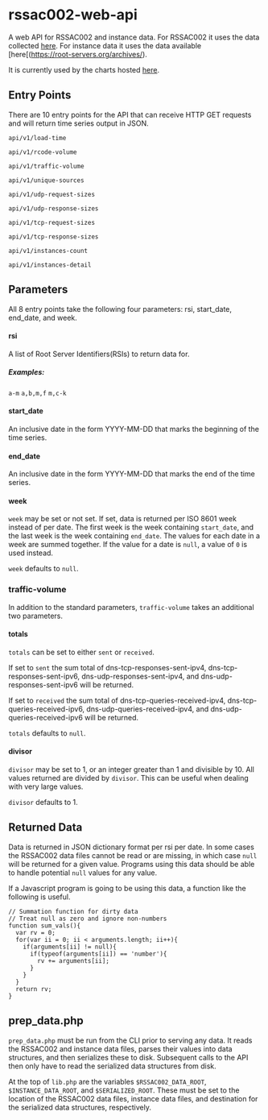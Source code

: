 # rssac002-web-api
A web API for RSSAC002 and instance data. For RSSAC002 it uses the data collected [here](https://github.com/rssac-caucus/RSSAC002-data).
For instance data it uses the data available [here[(https://root-servers.org/archives/).

It is currently used by the charts hosted [here](https://rssac002.root-servers.org).

## Entry Points
There are 10 entry points for the API that can receive HTTP GET requests and will return time series output in JSON.

`api/v1/load-time`

`api/v1/rcode-volume`

`api/v1/traffic-volume`

`api/v1/unique-sources`

`api/v1/udp-request-sizes`

`api/v1/udp-response-sizes`

`api/v1/tcp-request-sizes`

`api/v1/tcp-response-sizes`

`api/v1/instances-count`

`api/v1/instances-detail`

## Parameters
All 8 entry points take the following four parameters: rsi, start_date, end_date, and week.

#### rsi
A list of Root Server Identifiers(RSIs) to return data for.
##### Examples:
`a-m`
`a,b,m,f`
`m,c-k`

#### start_date
An inclusive date in the form YYYY-MM-DD that marks the beginning of the time series.

#### end_date
An inclusive date in the form YYYY-MM-DD that marks the end of the time series.

#### week
`week` may be set or not set. If set, data is returned per ISO 8601 week instead of per date. The first week is the week
  containing `start_date`, and the last week is the week containing `end_date`. The values for each date in a week are summed together. If
the value for a date is `null`, a value of `0` is used instead.

`week` defaults to `null`.

### traffic-volume
In addition to the standard parameters, `traffic-volume` takes an additional two parameters.

#### totals
`totals` can be set to either `sent` or `received`.

If set to `sent` the sum total of dns-tcp-responses-sent-ipv4, dns-tcp-responses-sent-ipv6, dns-udp-responses-sent-ipv4, and
dns-udp-responses-sent-ipv6 will be returned.

If set to `received` the sum total of dns-tcp-queries-received-ipv4, dns-tcp-queries-received-ipv6, dns-udp-queries-received-ipv4, and
dns-udp-queries-received-ipv6 will be returned.

`totals` defaults to `null`.

#### divisor
`divisor` may be set to 1, or an integer greater than 1 and divisible
by 10. All values returned are divided by `divisor`. This can be
useful when dealing with very large values.

`divisor` defaults to 1.

## Returned Data
Data is returned in JSON dictionary format per rsi per date. In some cases the RSSAC002 data files cannot be read or are missing, in which
case `null` will be returned for a given value. Programs using this data should be able to handle potential `null` values for any value.

If a Javascript program is going to be using this data, a function like the following is useful.
```
// Summation function for dirty data
// Treat null as zero and ignore non-numbers
function sum_vals(){
  var rv = 0;
  for(var ii = 0; ii < arguments.length; ii++){
    if(arguments[ii] != null){
      if(typeof(arguments[ii]) == 'number'){
        rv += arguments[ii];
      }
    }
  }
  return rv;
}
```


## prep_data.php
`prep_data.php` must be run from the CLI prior to serving any data. It reads the RSSAC002 and instance data files, parses their values into data structures, and then
serializes these to disk. Subsequent calls to the API then only have to read the serialized data structures from disk.

At the top of `lib.php` are the variables `$RSSAC002_DATA_ROOT`, `$INSTANCE_DATA_ROOT`, and `$SERIALIZED_ROOT`. These must be set to the location of the RSSAC002
data files, instance data files, and destination for the serialized data structures, respectively.
